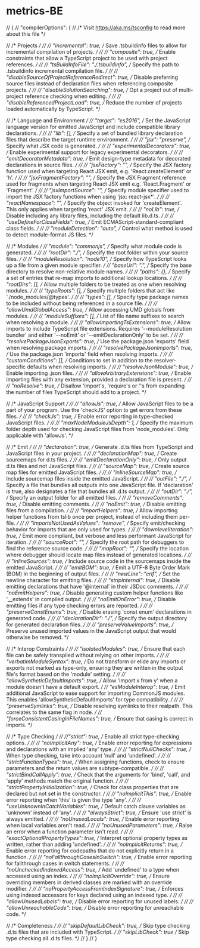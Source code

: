 # metrics-BE



// {
//   "compilerOptions": {
//     /* Visit https://aka.ms/tsconfig to read more about this file */

//     /* Projects */
//     // "incremental": true,                              /* Save .tsbuildinfo files to allow for incremental compilation of projects. */
//     // "composite": true,                                /* Enable constraints that allow a TypeScript project to be used with project references. */
//     // "tsBuildInfoFile": "./.tsbuildinfo",              /* Specify the path to .tsbuildinfo incremental compilation file. */
//     // "disableSourceOfProjectReferenceRedirect": true,  /* Disable preferring source files instead of declaration files when referencing composite projects. */
//     // "disableSolutionSearching": true,                 /* Opt a project out of multi-project reference checking when editing. */
//     // "disableReferencedProjectLoad": true,             /* Reduce the number of projects loaded automatically by TypeScript. */

//     /* Language and Environment */
//     "target": "es2016",                                  /* Set the JavaScript language version for emitted JavaScript and include compatible library declarations. */
//     // "lib": [],                                        /* Specify a set of bundled library declaration files that describe the target runtime environment. */
//     // "jsx": "preserve",                                /* Specify what JSX code is generated. */
//     // "experimentalDecorators": true,                   /* Enable experimental support for legacy experimental decorators. */
//     // "emitDecoratorMetadata": true,                    /* Emit design-type metadata for decorated declarations in source files. */
//     // "jsxFactory": "",                                 /* Specify the JSX factory function used when targeting React JSX emit, e.g. 'React.createElement' or 'h'. */
//     // "jsxFragmentFactory": "",                         /* Specify the JSX Fragment reference used for fragments when targeting React JSX emit e.g. 'React.Fragment' or 'Fragment'. */
//     // "jsxImportSource": "",                            /* Specify module specifier used to import the JSX factory functions when using 'jsx: react-jsx*'. */
//     // "reactNamespace": "",                             /* Specify the object invoked for 'createElement'. This only applies when targeting 'react' JSX emit. */
//     // "noLib": true,                                    /* Disable including any library files, including the default lib.d.ts. */
//     // "useDefineForClassFields": true,                  /* Emit ECMAScript-standard-compliant class fields. */
//     // "moduleDetection": "auto",                        /* Control what method is used to detect module-format JS files. */

//     /* Modules */
//     "module": "commonjs",                                /* Specify what module code is generated. */
//     // "rootDir": "./",                                  /* Specify the root folder within your source files. */
//     // "moduleResolution": "node10",                     /* Specify how TypeScript looks up a file from a given module specifier. */
//     "baseUrl": ".",                                  /* Specify the base directory to resolve non-relative module names. */
//     // "paths": {},                                      /* Specify a set of entries that re-map imports to additional lookup locations. */
//     // "rootDirs": [],                                   /* Allow multiple folders to be treated as one when resolving modules. */
//     // "typeRoots": [],                                  /* Specify multiple folders that act like './node_modules/@types'. */
//     // "types": [],                                      /* Specify type package names to be included without being referenced in a source file. */
//     // "allowUmdGlobalAccess": true,                     /* Allow accessing UMD globals from modules. */
//     // "moduleSuffixes": [],                             /* List of file name suffixes to search when resolving a module. */
//     // "allowImportingTsExtensions": true,               /* Allow imports to include TypeScript file extensions. Requires '--moduleResolution bundler' and either '--noEmit' or '--emitDeclarationOnly' to be set. */
//     // "resolvePackageJsonExports": true,                /* Use the package.json 'exports' field when resolving package imports. */
//     // "resolvePackageJsonImports": true,                /* Use the package.json 'imports' field when resolving imports. */
//     // "customConditions": [],                           /* Conditions to set in addition to the resolver-specific defaults when resolving imports. */
//     // "resolveJsonModule": true,                        /* Enable importing .json files. */
//     // "allowArbitraryExtensions": true,                 /* Enable importing files with any extension, provided a declaration file is present. */
//     // "noResolve": true,                                /* Disallow 'import's, 'require's or '<reference>'s from expanding the number of files TypeScript should add to a project. */

//     /* JavaScript Support */
//     // "allowJs": true,                                  /* Allow JavaScript files to be a part of your program. Use the 'checkJS' option to get errors from these files. */
//     // "checkJs": true,                                  /* Enable error reporting in type-checked JavaScript files. */
//     // "maxNodeModuleJsDepth": 1,                        /* Specify the maximum folder depth used for checking JavaScript files from 'node_modules'. Only applicable with 'allowJs'. */

//     /* Emit */
//     // "declaration": true,                              /* Generate .d.ts files from TypeScript and JavaScript files in your project. */
//     // "declarationMap": true,                           /* Create sourcemaps for d.ts files. */
//     // "emitDeclarationOnly": true,                      /* Only output d.ts files and not JavaScript files. */
//     // "sourceMap": true,                                /* Create source map files for emitted JavaScript files. */
//     // "inlineSourceMap": true,                          /* Include sourcemap files inside the emitted JavaScript. */
//     // "outFile": "./",                                  /* Specify a file that bundles all outputs into one JavaScript file. If 'declaration' is true, also designates a file that bundles all .d.ts output. */
//     // "outDir": "./",                                   /* Specify an output folder for all emitted files. */
//     // "removeComments": true,                           /* Disable emitting comments. */
//     // "noEmit": true,                                   /* Disable emitting files from a compilation. */
//     // "importHelpers": true,                            /* Allow importing helper functions from tslib once per project, instead of including them per-file. */
//     // "importsNotUsedAsValues": "remove",               /* Specify emit/checking behavior for imports that are only used for types. */
//     // "downlevelIteration": true,                       /* Emit more compliant, but verbose and less performant JavaScript for iteration. */
//     // "sourceRoot": "",                                 /* Specify the root path for debuggers to find the reference source code. */
//     // "mapRoot": "",                                    /* Specify the location where debugger should locate map files instead of generated locations. */
//     // "inlineSources": true,                            /* Include source code in the sourcemaps inside the emitted JavaScript. */
//     // "emitBOM": true,                                  /* Emit a UTF-8 Byte Order Mark (BOM) in the beginning of output files. */
//     // "newLine": "crlf",                                /* Set the newline character for emitting files. */
//     // "stripInternal": true,                            /* Disable emitting declarations that have '@internal' in their JSDoc comments. */
//     // "noEmitHelpers": true,                            /* Disable generating custom helper functions like '__extends' in compiled output. */
//     // "noEmitOnError": true,                            /* Disable emitting files if any type checking errors are reported. */
//     // "preserveConstEnums": true,                       /* Disable erasing 'const enum' declarations in generated code. */
//     // "declarationDir": "./",                           /* Specify the output directory for generated declaration files. */
//     // "preserveValueImports": true,                     /* Preserve unused imported values in the JavaScript output that would otherwise be removed. */

//     /* Interop Constraints */
//     // "isolatedModules": true,                          /* Ensure that each file can be safely transpiled without relying on other imports. */
//     // "verbatimModuleSyntax": true,                     /* Do not transform or elide any imports or exports not marked as type-only, ensuring they are written in the output file's format based on the 'module' setting. */
//     // "allowSyntheticDefaultImports": true,             /* Allow 'import x from y' when a module doesn't have a default export. */
//     "esModuleInterop": true,                             /* Emit additional JavaScript to ease support for importing CommonJS modules. This enables 'allowSyntheticDefaultImports' for type compatibility. */
//     // "preserveSymlinks": true,                         /* Disable resolving symlinks to their realpath. This correlates to the same flag in node. */
//     "forceConsistentCasingInFileNames": true,            /* Ensure that casing is correct in imports. */

//     /* Type Checking */
//     //"strict": true,                                      /* Enable all strict type-checking options. */
//     // "noImplicitAny": true,                            /* Enable error reporting for expressions and declarations with an implied 'any' type. */
//     // "strictNullChecks": true,                         /* When type checking, take into account 'null' and 'undefined'. */
//     // "strictFunctionTypes": true,                      /* When assigning functions, check to ensure parameters and the return values are subtype-compatible. */
//     // "strictBindCallApply": true,                      /* Check that the arguments for 'bind', 'call', and 'apply' methods match the original function. */
//     // "strictPropertyInitialization": true,             /* Check for class properties that are declared but not set in the constructor. */
//     // "noImplicitThis": true,                           /* Enable error reporting when 'this' is given the type 'any'. */
//     // "useUnknownInCatchVariables": true,               /* Default catch clause variables as 'unknown' instead of 'any'. */
//     // "alwaysStrict": true,                             /* Ensure 'use strict' is always emitted. */
//     // "noUnusedLocals": true,                           /* Enable error reporting when local variables aren't read. */
//     // "noUnusedParameters": true,                       /* Raise an error when a function parameter isn't read. */
//     // "exactOptionalPropertyTypes": true,               /* Interpret optional property types as written, rather than adding 'undefined'. */
//     // "noImplicitReturns": true,                        /* Enable error reporting for codepaths that do not explicitly return in a function. */
//     // "noFallthroughCasesInSwitch": true,               /* Enable error reporting for fallthrough cases in switch statements. */
//     // "noUncheckedIndexedAccess": true,                 /* Add 'undefined' to a type when accessed using an index. */
//     // "noImplicitOverride": true,                       /* Ensure overriding members in derived classes are marked with an override modifier. */
//     // "noPropertyAccessFromIndexSignature": true,       /* Enforces using indexed accessors for keys declared using an indexed type. */
//     // "allowUnusedLabels": true,                        /* Disable error reporting for unused labels. */
//     // "allowUnreachableCode": true,                     /* Disable error reporting for unreachable code. */

//     /* Completeness */
//     // "skipDefaultLibCheck": true,                      /* Skip type checking .d.ts files that are included with TypeScript. */
//     "skipLibCheck": true                                 /* Skip type checking all .d.ts files. */
//   }
// }